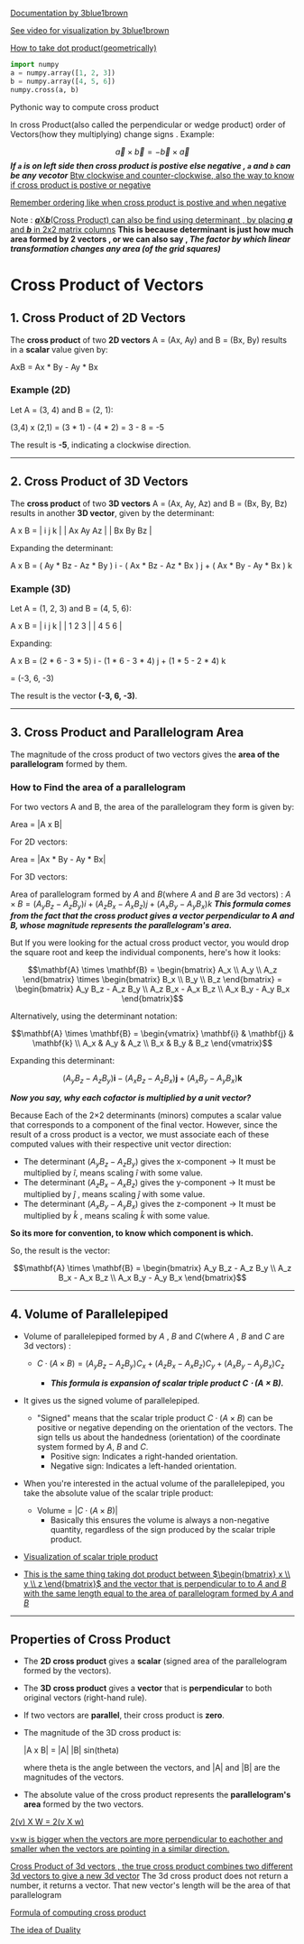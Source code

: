 [Documentation by 3blue1brown](https://www.3blue1brown.com/lessons/cross-products)

[See video for visualization by 3blue1brown](https://youtu.be/eu6i7WJeinw?si=T_etEcREf6wtHgSN)

[How to take dot product(geometrically)](https://youtu.be/eu6i7WJeinw?si=q-K6RNPXXwFZvzzl&t=40)

```python
import numpy
a = numpy.array([1, 2, 3])
b = numpy.array([4, 5, 6])
numpy.cross(a, b)
```
Pythonic way to compute cross product


In cross Product(also called the perpendicular or wedge product) order of Vectors(how they multiplying) change signs .
Example: 

$$
\overrightarrow{a} \times \overrightarrow{b} = - \overrightarrow{b} \times \overrightarrow{a}
$$
***If `a` is on left side then cross product is postive else negative , `a` and `b` can be any vecotor*** 
[Btw clockwise and counter-clockwise, also the way to know if cross product is postive or negative](https://www.3blue1brown.com/lessons/cross-products#two-dimensions)


[Remember ordering like when cross product is postive and when negative](https://youtu.be/eu6i7WJeinw?si=sPK3c7f-JxthAP-E&t=99)

Note : [***a***X***b***(Cross Product) can also be find using determinant , by placing ***a*** and ***b*** in 2x2 matrix columns](https://youtu.be/eu6i7WJeinw?si=jQt02iTQzwCA2OPJ&t=157) **This is because determinant is just how much area formed by 2 vectors , or we can also say , ***The factor by which linear transformation changes any area (of the grid squares)*****


# Cross Product of Vectors

## 1. Cross Product of 2D Vectors

The **cross product** of two **2D vectors** A = (Ax, Ay) and B = (Bx, By) results in a **scalar** value given by:

AxB = Ax * By - Ay * Bx

### Example (2D)
Let A = (3, 4) and B = (2, 1):

(3,4) x (2,1) = (3 * 1) - (4 * 2) = 3 - 8 = -5

The result is **-5**, indicating a clockwise direction.

---

## 2. Cross Product of 3D Vectors

The **cross product** of two **3D vectors** A = (Ax, Ay, Az) and B = (Bx, By, Bz) results in another **3D vector**, given by the determinant:

A x B =
|   i   j   k  |
|  Ax  Ay  Az  |
|  Bx  By  Bz  |

Expanding the determinant:

A x B =
( Ay * Bz - Az * By ) i -
( Ax * Bz - Az * Bx ) j +
( Ax * By - Ay * Bx ) k

### Example (3D)
Let A = (1, 2, 3) and B = (4, 5, 6):

A x B =
|  i   j   k  |
|  1   2   3  |
|  4   5   6  |

Expanding:

A x B = (2 * 6 - 3 * 5) i - (1 * 6 - 3 * 4) j + (1 * 5 - 2 * 4) k

= (-3, 6, -3)

The result is the vector **(-3, 6, -3)**.

---

## 3. Cross Product and Parallelogram Area

The magnitude of the cross product of two vectors gives the **area of the parallelogram** formed by them.

### How to Find the area of a parallelogram 
For two vectors A and B, the area of the parallelogram they form is given by:

Area = |A x B|

For 2D vectors:

Area = |Ax * By - Ay * Bx|

For 3D vectors:

Area of parallelogram formed by $A$ and $B$(where $A$ and $B$ are 3d vectors) : $A \times B = (A_yB_z - A_zB_y)i + (A_zB_x - A_xB_z)j + (A_xB_y - A_yB_x)k$
***This formula comes from the fact that the cross product gives a vector perpendicular to A and B, whose magnitude represents the parallelogram's area.***

But If you were looking for the actual cross product vector, you would drop the square root and keep the individual components, here's how it looks:
```math
\mathbf{A} \times \mathbf{B} =
\begin{bmatrix} A_x \\ A_y \\ A_z \end{bmatrix}
\times
\begin{bmatrix} B_x \\ B_y \\ B_z \end{bmatrix}
=
\begin{bmatrix}
A_y B_z - A_z B_y \\
A_z B_x - A_x B_z \\
A_x B_y - A_y B_x
\end{bmatrix}
```

Alternatively, using the determinant notation:

```math
\mathbf{A} \times \mathbf{B} =
\begin{vmatrix}
\mathbf{i} & \mathbf{j} & \mathbf{k} \\
A_x & A_y & A_z \\
B_x & B_y & B_z
\end{vmatrix}
```

Expanding this determinant:

```math
(A_y B_z - A_z B_y) \mathbf{i}
- (A_x B_z - A_z B_x) \mathbf{j}
+ (A_x B_y - A_y B_x) \mathbf{k}
```
***Now you say, why each cofactor is multiplied by a unit vector?***

Because Each of the 2×2 determinants (minors) computes a scalar value that corresponds to a component of the final vector. However, since the result of a cross product is a vector, we must associate each of these computed values with their respective unit vector direction: 
- The determinant $(A_yB_z - A_zB_y)$ gives the x-component $\rightarrow$ It must be multiplied by $\hat{i}$, means scaling $\hat{i}$ with some value.
- The determinant $(A_zB_x - A_xB_z)$ gives the y-component $\rightarrow$ It must be multiplied by $\hat{j}$ , means scaling $\hat{j}$ with some value.
- The determinant $(A_xB_y - A_yB_x)$ gives the z-component $\rightarrow$ It must be multiplied by $\hat{k}$ , means scaling $\hat{k}$ with some value.

**So its more for convention, to know which component is which.**

So, the result is the vector:

```math
\mathbf{A} \times \mathbf{B} =
\begin{bmatrix}
A_y B_z - A_z B_y \\
A_z B_x - A_x B_z \\
A_x B_y - A_y B_x
\end{bmatrix}
```

---

## 4. Volume of Parallelepiped

- Volume of parallelepiped formed by $A$ , $B$ and $C$(where $A$ , $B$ and $C$ are 3d vectors) :

   - $C \cdot (A \times B) = (A_yB_z - A_zB_y)C_x + (A_zB_x - A_xB_z)C_y + (A_xB_y - A_yB_x)C_z$

     - ***This formula is expansion of scalar triple product $C⋅(A×B)$.*** 
- It gives us the signed volume of parallelepiped.
   - "Signed" means that the scalar triple product $C \cdot (A \times B)$ can be positive or negative depending on the orientation of the vectors. The sign tells us about the handedness (orientation) of the coordinate system formed by $A$, $B$ and $C$.
       - Positive sign: Indicates a right-handed orientation.
       - Negative sign: Indicates a left-handed orientation.
  
- When you're interested in the actual volume of the parallelepiped, you take the absolute value of the scalar triple product:
  - Volume = $|C \cdot (A \times B)|$
     - Basically this ensures the volume is always a non-negative quantity, regardless of the sign produced by the scalar triple product.
- [Visualization of scalar triple product](https://youtu.be/BaM7OCEm3G0?si=6c2XIs-eDcbOik7S&t=615)
- [This is the same thing taking dot product between $\begin{bmatrix} x \\ y \\ z \end{bmatrix}$ and the vector that is perpendicular to to $A$ and $B$ with the same length equal to the area of parallelogram formed by $A$ and $B$](https://youtu.be/BaM7OCEm3G0?si=oo4LtaGxrwKhmcmQ&t=653)
---
## Properties of Cross Product
- The **2D cross product** gives a **scalar** (signed area of the parallelogram formed by the vectors).
- The **3D cross product** gives a **vector** that is **perpendicular** to both original vectors (right-hand rule).
- If two vectors are **parallel**, their cross product is **zero**.
- The magnitude of the 3D cross product is:

  |A x B| = |A| |B| sin(theta)
  
  where theta is the angle between the vectors, and |A| and |B| are the magnitudes of the vectors.

- The absolute value of the cross product represents the **parallelogram's area** formed by the two vectors.

[2(v) X W  = 2(v X w)](https://youtu.be/eu6i7WJeinw?si=AdToCGzU2PK6KFen&t=277)

[v×w is bigger when the vectors are more perpendicular to eachother and smaller when the vectors are pointing in a similar direction.](https://www.3blue1brown.com/lessons/cross-products#properties)

[Cross Product of 3d vectors , the true cross product combines two different 3d vectors to give a new 3d vector](https://youtu.be/eu6i7WJeinw?si=OB0oKRFyU94hAnMS&t=295)
The 3d cross product does not return a number, it returns a vector. That new vector's length will be the area of that parallelogram

[Formula of computing cross product](https://www.3blue1brown.com/lessons/cross-products#computing)

[The idea of Duality](https://youtu.be/BaM7OCEm3G0?si=aijBh9QAiR6epKFJ&t=125)